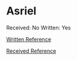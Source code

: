 # Asriel

Received: No
Written: Yes

[Written Reference](Asriel%202316509554a780a3a980de75eacc92a8/Written%20Reference%202316509554a780418cf3e171ebb90280.md)

[Received Reference](Asriel%202316509554a780a3a980de75eacc92a8/Received%20Reference%202316509554a780ea9834ea5aed1726b4.md)